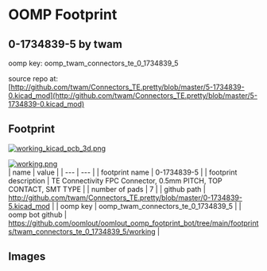 # OOMP Footprint  
## 0-1734839-5  by twam  
  
oomp key: oomp_twam_connectors_te_0_1734839_5  
  
source repo at: [http://github.com/twam/Connectors_TE.pretty/blob/master/5-1734839-0.kicad_mod](http://github.com/twam/Connectors_TE.pretty/blob/master/5-1734839-0.kicad_mod)  
## Footprint  
  
[![working_kicad_pcb_3d.png](working_kicad_pcb_3d_600.png)](working_kicad_pcb_3d.png)  
  
[![working.png](working_600.png)](working.png)  
| name | value | 
| --- | --- | 
| footprint name | 0-1734839-5 | 
| footprint description | TE Connectivity FPC Connector, 0.5mm PITCH, TOP CONTACT, SMT TYPE | 
| number of pads | 7 | 
| github path | http://github.com/twam/Connectors_TE.pretty/blob/master/0-1734839-5.kicad_mod | 
| oomp key | oomp_twam_connectors_te_0_1734839_5 | 
| oomp bot github | https://github.com/oomlout/oomlout_oomp_footprint_bot/tree/main/footprints/twam_connectors_te_0_1734839_5/working | 
## Images  
